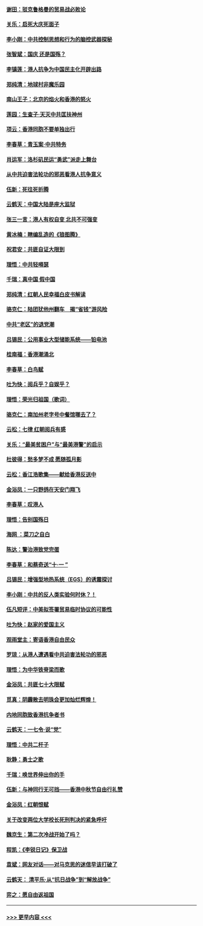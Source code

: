 #### [谢田：驳克鲁格曼的贸易战必败论](../pages/nsc993/n11555840.md?t=09302344) 
#### [关乐：启死大庆死面子](../pages/nsc993/n11556823.md?t=09302344) 
#### [李小刚：中共控制思想和行为的脑控武器探秘](../pages/nsc993/n11556776.md?t=09302344) 
#### [张智斌：国庆  还是国殇？](../pages/nsc993/n11556617.md?t=09302344) 
#### [李镇莲：港人抗争为中国民主化开辟出路](../pages/nsc993/n11556570.md?t=09302344) 
#### [郑纯清：地球村非魔乐园](../pages/nsc993/n11555415.md?t=09302344) 
#### [南山王子：北京的焰火和香港的怒火](../pages/nsc993/n11555318.md?t=09302344) 
#### [莲园：生查子·天灭中共匡扶神州](../pages/nsc993/n11555302.md?t=09302344) 
#### [项云：香港同胞不要单独出行](../pages/nsc993/n11555276.md?t=09302344) 
#### [李春草：青玉案‧中共特务](../pages/nsc993/n11552356.md?t=09302344) 
#### [肖运军：洛杉矶民运“勇武”派走上舞台](../pages/nsc993/n11551595.md?t=09302344) 
#### [从中共迫害法轮功的邪恶看港人抗争意义](../pages/nsc993/n11540858.md?t=09302344) 
#### [伍新：死往死折腾](../pages/nsc993/n11550174.md?t=09302344) 
#### [云鹤天：中国大陆是座大监狱](../pages/nsc993/n11550155.md?t=09302344) 
#### [张三一言：港人有权自变 北共不可强变](../pages/nsc993/n11550132.md?t=09302344) 
#### [黄冰楠：瞎编乱造的《狼图腾》](../pages/nsc993/n11550082.md?t=09302344) 
#### [祝君安：共匪自证大限到](../pages/nsc993/n11550041.md?t=09302344) 
#### [理悟：中共轻嘚瑟](../pages/nsc993/n11547978.md?t=09302344) 
#### [千瑞：真中国 假中国](../pages/nsc993/n11547865.md?t=09302344) 
#### [郑纯清：红朝人民幸福白皮书解读](../pages/nsc993/n11547499.md?t=09302344) 
#### [骆克仁：陆团犹他州翻车　揭“省钱”游风险](../pages/nsc993/n11546977.md?t=09302344) 
#### [中共“老区”的退党潮](../pages/nsc993/n11545995.md?t=09302344) 
#### [吕锡民：公用事业大型储能系统——铅电池](../pages/nsc993/n11545701.md?t=09302344) 
#### [桂南福：香港潮涌北](../pages/nsc993/n11545682.md?t=09302344) 
#### [李春草：白鸟赋](../pages/nsc993/n11545663.md?t=09302344) 
#### [吐为快：阅兵乎？自娱乎？](../pages/nsc993/n11545625.md?t=09302344) 
#### [理悟：荣光归祖国（歌词）](../pages/nsc993/n11545616.md?t=09302344) 
#### [骆克仁：南加州老字号中餐馆哪去了？](../pages/nsc993/n11545120.md?t=09302344) 
#### [云松：七律 红朝阅兵有感](../pages/nsc993/n11542394.md?t=09302344) 
#### [关乐：“最美贫困户”与“最美港警”的启示](../pages/nsc993/n11542252.md?t=09302344) 
#### [杜彼得：愁多梦不成 愿随孤月影](../pages/nsc993/n11540296.md?t=09302344) 
#### [云松：香江浩歌集——献给香港反送中](../pages/nsc993/n11540149.md?t=09302344) 
#### [金浴凤：一只野鸽在天安门翔飞](../pages/nsc993/n11540280.md?t=09302344) 
#### [李春草：叹港人](../pages/nsc993/n11540119.md?t=09302344) 
#### [理悟：告别国殇日](../pages/nsc993/n11539610.md?t=09302344) 
#### [海网 ：菜刀之自白](../pages/nsc993/n11539597.md?t=09302344) 
#### [陈达：警治港致党完蛋](../pages/nsc993/n11538127.md?t=09302344) 
#### [李春草：和蔡奇送“十·一 ”](../pages/nsc993/n11537810.md?t=09302344) 
#### [吕锡民：增强型地热系统（EGS）的诱震探讨](../pages/nsc993/n11537765.md?t=09302344) 
#### [李小刚：中共的反人类实验何时休？！](../pages/nsc993/n11537669.md?t=09302344) 
#### [伍凡短评：中美拟签署贸易临时协议的可能性](../pages/nsc993/n11536773.md?t=09302344) 
#### [吐为快：赵家的爱国主义](../pages/nsc993/n11536750.md?t=09302344) 
#### [观雨堂主：寄语香港自由民众](../pages/nsc993/n11536735.md?t=09302344) 
#### [罗琼：从港人遭遇看中共迫害法轮功的邪恶](../pages/nsc993/n11507862.md?t=09302344) 
#### [理悟：为中华铁脊梁而歌](../pages/nsc993/n11534458.md?t=09302344) 
#### [金浴凤：共匪七十大限赋](../pages/nsc993/n11534434.md?t=09302344) 
#### [觅真：阴霾散去明珠会更加灿烂辉煌！](../pages/nsc993/n11531858.md?t=09302344) 
#### [内地同胞致香港抗争者书](../pages/nsc993/n11531645.md?t=09302344) 
#### [云鹤天：一七令‧说“党”](../pages/nsc993/n11529099.md?t=09302344) 
#### [理悟：中共二杆子](../pages/nsc993/n11529046.md?t=09302344) 
#### [耿静：勇士之歌](../pages/nsc993/n11527562.md?t=09302344) 
#### [千瑞：唤世界伸出你的手](../pages/nsc993/n11526942.md?t=09302344) 
#### [伍新：与神同行无可挡——香港中秋节自由行礼赞](../pages/nsc993/n11526801.md?t=09302344) 
#### [金浴凤：红朝恨赋](../pages/nsc993/n11524312.md?t=09302344) 
#### [关于改变两位大学校长死刑判决的紧急呼吁](../pages/nsc993/n11524103.md?t=09302344) 
#### [魏京生：第二次冷战开始了吗？](../pages/nsc993/n11524023.md?t=09302344) 
#### [程凯：《李锐日记》保卫战](../pages/nsc993/n11522922.md?t=09302344) 
#### [袁斌：网友对话——对马克思的迷信早该打破了](../pages/nsc993/n11522561.md?t=09302344) 
#### [云鹤天： 清平乐‧从“抗日战争”到“解放战争”](../pages/nsc993/n11522917.md?t=09302344) 
#### [弈之：愿自由返祖国](../pages/nsc993/n11522810.md?t=09302344) 

----
#### [ >>> 更早内容 <<< ](../indexes/nsc993-earlier.md)
